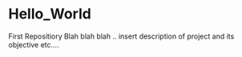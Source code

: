 # Hello_World
First Repositiory
Blah blah blah .. insert description of project and its objective etc.... 

